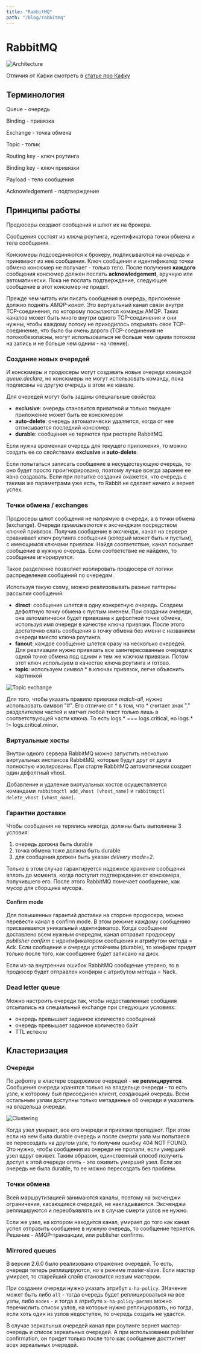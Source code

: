 ```yaml
---
title: "RabbitMQ"
path: "/blog/rabbitmq"
---
```

# RabbitMQ

![Architecture](rabbitmq-architecture.png)

Отличия от Кафки смотреть в [статье про Кафку](/blog/kafka)

## Терминология

Queue - очередь

Binding - привязка

Exchange - точка обмена

Topic - топик

Routing key - ключ роутинга

Binding key - ключ привязки

Payload - тело сообщения

Acknowledgement - подтверждение

## Принципы работы

Продюсеры создают сообщения и шлют их на брокера.

Сообщения состоят из ключа роутинга, идентификатора точки обмена и тела сообщения.

Консюмеры подсоединяются к брокеру, подписываются на *очередь* и принимают из нее сообщения. Ключ сообщения и идентификатор точки обмена консюмер не получает - только тело. После получения **каждого** сообщения консюмер должен послать **acknowledgement**, вручную или автоматически. Пока не послать подтверждение, следующее сообщение в этот консюмер не придет.

Прежде чем читать или писать сообщения в очередь, приложение должно поднять *AMQP-канал*. Это виртуальный канал связи внутри TCP-соединения, по которому посылаются команды AMQP. Таких каналов может быть много внутри одного TCP-соединения и они нужны, чтобы каждому потоку не приходилось открывать свое TCP-соединение, что было бы очень дорого (TCP-соединения не потокобезопасны, могут использоваться не больше чем одним потоком на запись и не больше чем одним - на чтение).

### Создание новых очередей

И консюмеры и продюсеры могут создавать новые очереди командой *queue.declare*, но консюмеры не могут использовать команду, пока подписаны на другую очередь в этом же канале.

Для очередей могут быть заданы специальные свойства:

- **exclusive**: очередь становится приватной и только текущее приложение может быть ее консюмером
- **auto-delete**: очередь автоматически удаляется, когда от нее отписывается последний консюмер.
- **durable**: сообщения не теряются при рестарте RabbitMQ. 

Если нужна временная очередь для текущего приложения, то можно создать ее со свойствами **exclusive** и **auto-delete**.

Если попытаться записать сообщение в несуществующую очередь, то оно будет просто проигнорировано, поэтому лучше всегда заранее ее явно создавать. Если при попытке создания окажется, что очередь с такими же параметрами уже есть, то Rabbit не сделает ничего и вернет успех.

### Точки обмена / exchanges

Продюсеры шлют сообщения не напрямую в очереди, а в точки обмена (exchange). Очереди *привязываются* к эксченджам посредством ключей привязок. Получив сообщение в эксчендж, канал на сервере сравнивает ключ роутинга сообщения (который может быть и пустым), с имеющимся ключами привязок. Найдя соответствие, канал посылает сообщение в нужную очередь. Если соответствие не найдено, то сообщение игнорируется.

Такое разделение позволяет изолировать продюсера от логики распределения сообщений по очередям.

Используя такую схему, можно реализовывать разные паттерны рассылки сообщений:

- **direct**: сообщение шлется в одну конкретную очередь. Создаем дефолтную точку обмена с пустым именем. При создании очереди, она автоматически будет привязана к дефолтной точке обмена, используя имя очереди в качестве ключа привязки. После этого достаточно слать сообщения в точку обмена без имени с названием очереди вместо ключа роутинга.
- **fanout**: каждое сообщение шлется сразу на несколько очередей. Для реализации нужно привязать все заинтересованные очереди к одной точке обмена под одним и тем же ключом привязки. Потом этот ключ используем в качестве ключа роутинга и готово.
- **topic**: используем символ * в ключах привязок, легче объяснить картинкой

![Topic exchange](rabbitmq-topic-exchange.png)

Для того, чтобы указать правило привязки *match-all*, нужно использовать символ "#". Его отличие от * в том, что * считает знак "." разделителем частей и матчит любой текст только лишь в соответствующей части ключа. То есть logs.* === logs.critical, но logs.* != logs.critical.minor.

### Виртуальные хосты

Внутри одного сервера RabbitMQ можно запустить несколько виртуальных инстансов RabbitMQ, которые будут друг от друга полностью изолированы. При старте RabbitMQ автоматически создает один дефолтный vhost. 

Добавление и удаление виртуальных хостов осуществляется командами `rabbitmqctl add_vhost [vhost_name]` и `rabbitmqctl delete_vhost [vhost_name]`.

### Гарантии доставки

Чтобы сообщения не терялись никогда, должны быть выполнены 3 условия:

1. очередь должна быть durable
2. точка обмена тоже должна быть durable
3. для сообщения должен быть указан *delivery mode=2*. 

Только в этом случае гарантируется надежное хранение сообщения вплоть до момента, когда поступит подтверждение от консюмера, получившего его. После этого RabbitMQ помечает сообщение, как мусор для сборщика мусора.

#### Confirm mode

Для повышенных гарантий доставки на стороне продюсера, можно перевести канал в confirm mode. В этом режиме каждому сообщению присваивается уникальный идентификатор. Когда сообщение доставлено всем нужным очередям, канал отправит продюсеру *publisher confirm* с идентификатором сообщения и атрибутом метода = Ack. Если сообщение и очереди устойчивы (durable), то конфирм придет только после того, как сообщение будет записано на диск.

Если из-за внутренних ошибок RabbitMQ сообщение утеряно, то в продюсер будет отправлен конфирм с атрибутом метода = Nack.

### Dead letter queue

Можно настроить очереди так, чтобы недоставленные сообщния отсылались на специальный exchange при следующих условиях:

- очередь превышает заданное количество сообщений
- очередь превышает заданное количество байт
- TTL истекло

## Кластеризация

### Очереди

По дефолту в кластере содержимое очередей - **не реплицируется**. Сообщения очереди хранятся только на владельце очереди - то есть узле, к которому был присоединен клиент, создающий очередь. Всем остальным узлам доступны только метаданные об очереди и указатель на владельца очереди. 

![Clustering](rabbitmq-clustering.png)

Когда узел умирает, все его очереди и привязки пропадают. При этом если на нем была durable очередь и после смерти узла мы попытаеся ее пересоздать на другом узле, то получим ошибку 404 NOT FOUND. Это нужно, чтобы сообщения из очереди не пропали, если умерший узел вдруг оживет. Таким образом, единственный способ получить доступ к этой очереди опять - это оживить умерший узел. Если же очередь не была durable, то ее можно пересоздать без проблем.

### Точки обмена

Всей маршрутизацией занимаются каналы, поэтому на эксченджи ограничения, касающиеся очередей, не накладываются. Эксченджи реплицируются и переобъявлять их в случае смерти узлов не нужно. 

Если же узел, на котором находится канал, умирает до того как канал успел отправить сообщение в нужную очередь, то сообщение теряется. Решение - AMQP-транзакции, или publisher confirms.

### Mirrored queues

В версии 2.6.0 было реализовано отражение очередей. То есть, очереди теперь реплицируются, но в режиме master-slave. Если мастер умирает, то старейший слэйв становится новым мастером.

При создании очереди нужно указать атрибут `x-ha-policy`. ЗНачение может быть либо `all` - тогда очередь будет реплицироваться на все узлы, либо `nodes` - и тогда в атрибуте `x-ha-policy-params` можно перечислить список узлов, на которые нужно реплицировать, но тогда, если хоть один из узлов недоступен, то очередь создать не удастся.

В случае зеркальных очередей канал при роутинге вернет мастер-очередь и список зеркальных очередей. А при использовании publisher confirmation, он придет только после того как сообщение досттигнет всех зеркальных очередей.